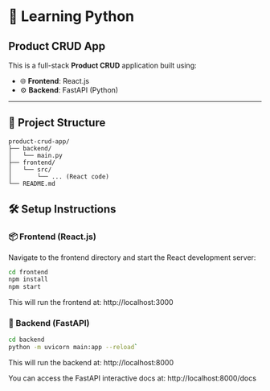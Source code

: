 # 🐍 Learning Python

## Product CRUD App
This is a full-stack **Product CRUD** application built using:

- 🌐 **Frontend**: React.js  
- ⚙️ **Backend**: FastAPI (Python)

---

## 📁 Project Structure
```
product-crud-app/
├── backend/
│   └── main.py
├── frontend/
│   └── src/
│       └── ... (React code)
└── README.md
```

## 🛠️ Setup Instructions

### 📦 Frontend (React.js)

Navigate to the frontend directory and start the React development server:

```bash
cd frontend
npm install
npm start
```
This will run the frontend at: http://localhost:3000

### 🐍 Backend (FastAPI)
```bash
cd backend
python -m uvicorn main:app --reload`
```
This will run the backend at: http://localhost:8000

You can access the FastAPI interactive docs at: http://localhost:8000/docs
